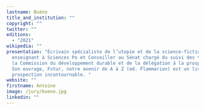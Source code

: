```yaml
---
lastname: Buéno
title_and_institution: ""
copyright: ""
twitter: ""
editions:
  - "2021"
wikipedia: ""
presentation: "Écrivain spécialiste de l’utopie et de la science-fiction,
  enseignant à Sciences Po et Conseiller au Sénat chargé du suivi des travaux de
  la Commission du développement durable et de la délégation à la prospective.
  Son ouvrage, Futur, notre avenir de A à Z (ed. Flammarion) est un livre de
  prospection incontournable. "
website: ""
firstname: Antoine
image: /jury/bueno.jpg
linkedin: ""
---
```

